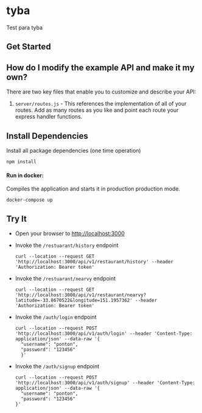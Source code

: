 # tyba

Test para tyba

## Get Started


## How do I modify the example API and make it my own?

There are two key files that enable you to customize and describe your API:
1. `server/routes.js` - This references the implementation of all of your routes. Add as many routes as you like and point each route your express handler functions.

## Install Dependencies

Install all package dependencies (one time operation)

```shell
npm install
```

#### Run in docker:

Compiles the application and starts it in production production mode.

```shell
docker-compose up
```

## Try It
* Open your browser to [http://localhost:3000](http://localhost:3000)
* Invoke the `/restuarant/history` endpoint 
  ```shell
  curl --location --request GET 'http://localhost:3000/api/v1/restaurant/history' --header 'Authorization: Bearer token'
  ```
* Invoke the `/restuarant/nearvy` endpoint 
  ```shell
  curl --location --request GET 'http://localhost:3000/api/v1/restaurant/nearvy?latitude=-33.8670522&longitude=151.1957362' --header 'Authorization: Bearer token'
  ```
  
* Invoke the `/auth/login` endpoint 
  ```shell
  curl --location --request POST 'http://localhost:3000/api/v1/auth/login' --header 'Content-Type: application/json' --data-raw '{
    "username": "ponton",
    "password": "123456"
    }'
  ```
  
* Invoke the `/auth/signup` endpoint 
  ```shell
  curl --location --request POST 'http://localhost:3000/api/v1/auth/signup' --header 'Content-Type: application/json' --data-raw '{
    "username": "ponton",
    "password": "123456"
  }'
  ```

   

